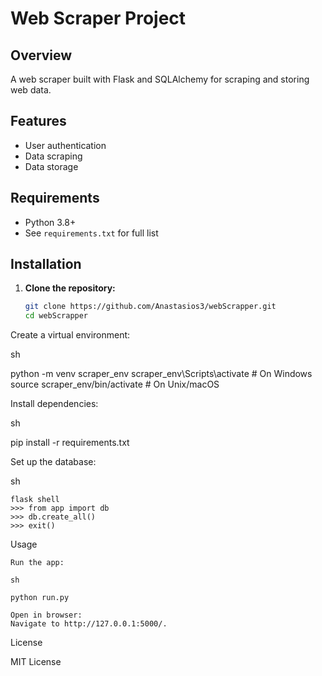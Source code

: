 # Web Scraper Project

## Overview

A web scraper built with Flask and SQLAlchemy for scraping and storing web data.

## Features

- User authentication
- Data scraping
- Data storage

## Requirements

- Python 3.8+
- See `requirements.txt` for full list

## Installation

1. **Clone the repository:**
   ```sh
   git clone https://github.com/Anastasios3/webScrapper.git
   cd webScrapper


Create a virtual environment:

sh

python -m venv scraper_env
scraper_env\Scripts\activate  # On Windows
source scraper_env/bin/activate  # On Unix/macOS

Install dependencies:

sh

pip install -r requirements.txt

Set up the database:

sh

    flask shell
    >>> from app import db
    >>> db.create_all()
    >>> exit()

Usage

    Run the app:

    sh

    python run.py

    Open in browser:
    Navigate to http://127.0.0.1:5000/.

License

MIT License
